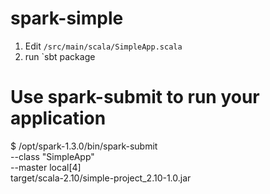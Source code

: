 # spark-simple

1. Edit `/src/main/scala/SimpleApp.scala`
2. run `sbt package

# Use spark-submit to run your application
$ /opt/spark-1.3.0/bin/spark-submit \
  --class "SimpleApp" \
  --master local[4] \
  target/scala-2.10/simple-project_2.10-1.0.jar
